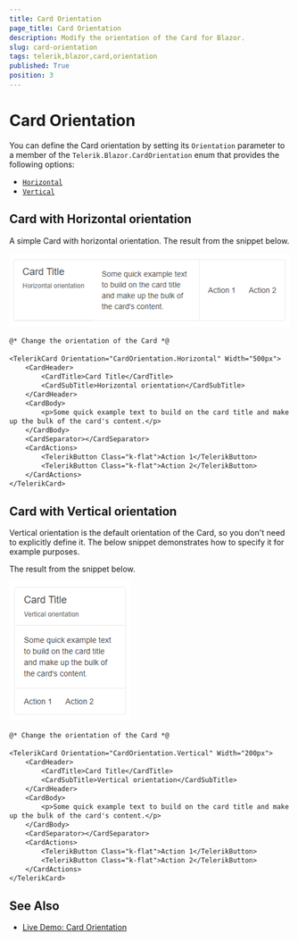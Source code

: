 ```yaml
---
title: Card Orientation
page_title: Card Orientation
description: Modify the orientation of the Card for Blazor.
slug: card-orientation
tags: telerik,blazor,card,orientation
published: True
position: 3
---
```


# Card Orientation

You can define the Card orientation by setting its `Orientation` parameter to a member of the `Telerik.Blazor.CardOrientation` enum that provides the following options:
   * [`Horizontal`](#card-with-horizontal-orientation)
   * [`Vertical`](#card-with-vertical-orientation)


## Card with Horizontal orientation

A simple Card with horizontal orientation. The result from the snippet below.

![Card with horizontal orientation](images/horizontal-orientation-example.png)

````CSHTML
@* Change the orientation of the Card *@

<TelerikCard Orientation="CardOrientation.Horizontal" Width="500px">
    <CardHeader>
        <CardTitle>Card Title</CardTitle>
        <CardSubTitle>Horizontal orientation</CardSubTitle>
    </CardHeader>
    <CardBody>
        <p>Some quick example text to build on the card title and make up the bulk of the card's content.</p>
    </CardBody>
    <CardSeparator></CardSeparator>
    <CardActions>
        <TelerikButton Class="k-flat">Action 1</TelerikButton>
        <TelerikButton Class="k-flat">Action 2</TelerikButton>
    </CardActions>
</TelerikCard>
````


## Card with Vertical orientation

Vertical orientation is the default orientation of the Card, so you don't need to explicitly define it. The below snippet demonstrates how to specify it for example purposes.

The result from the snippet below.

![Card with horizontal orientation](images/vertical-orientation-example.png)

````CSTHML
@* Change the orientation of the Card *@

<TelerikCard Orientation="CardOrientation.Vertical" Width="200px">
    <CardHeader>
        <CardTitle>Card Title</CardTitle>
        <CardSubTitle>Vertical orientation</CardSubTitle>
    </CardHeader>
    <CardBody>
        <p>Some quick example text to build on the card title and make up the bulk of the card's content.</p>
    </CardBody>
    <CardSeparator></CardSeparator>
    <CardActions>
        <TelerikButton Class="k-flat">Action 1</TelerikButton>
        <TelerikButton Class="k-flat">Action 2</TelerikButton>
    </CardActions>
</TelerikCard>
````

## See Also

  * [Live Demo: Card Orientation](https://demos.telerik.com/blazor-ui/card/orientation)